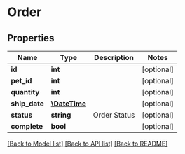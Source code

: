 # Order

## Properties
Name | Type | Description | Notes
------------ | ------------- | ------------- | -------------
**id** | **int** |  | [optional] 
**pet_id** | **int** |  | [optional] 
**quantity** | **int** |  | [optional] 
**ship_date** | [**\DateTime**](\DateTime.md) |  | [optional] 
**status** | **string** | Order Status | [optional] 
**complete** | **bool** |  | [optional] 

[[Back to Model list]](../README.md#documentation-for-models) [[Back to API list]](../README.md#documentation-for-api-endpoints) [[Back to README]](../README.md)


